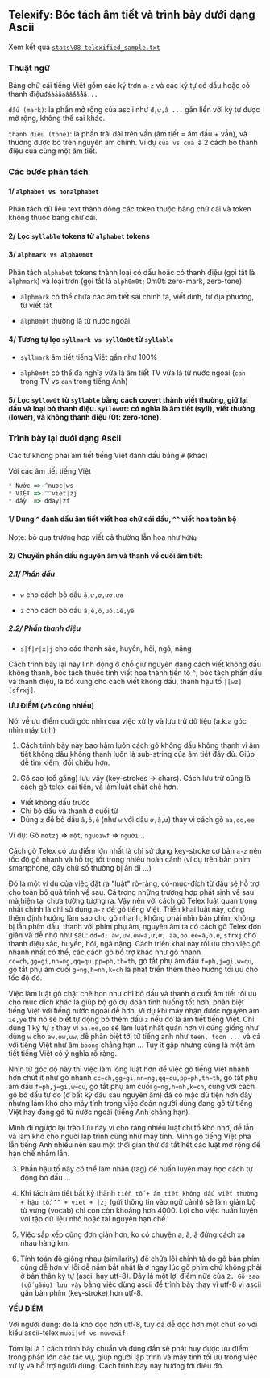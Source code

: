 ## Telexify: Bóc tách âm tiết và trình bày dưới dạng Ascii

Xem kết quả [`stats\08-telexified_sample.txt`](https://github.com/telexyz/news_corpus/blob/master/stats/08-telexified_sample.txt)

### Thuật ngữ

Bảng chữ cái tiếng Việt gồm các ký trơn `a-z` và các ký tự có dấu hoặc có thanh điệu`đáàảãạâấầẩẫậ...`

`dấu (mark)`: là phần mở rộng của ascii như `đ,ư,â ...` gắn liền với ký tự được mở rộng, không thể sai khác.

`thanh điệu (tone)`: là phần trải dài trên vần (âm tiết = âm đầu + vần), và thường được bỏ trên nguyên âm chính. Ví dụ `của vs cuả` là 2 cách bỏ thanh điệu của cùng một âm tiết.

### Các bước phân tách

#### 1/ `alphabet vs nonalphabet`
Phân tách dữ liệu text thành dòng các token thuộc bảng chữ cái và token không thuộc bảng chữ cái.

#### 2/ Lọc `syllable` tokens từ `alphabet` tokens

#### 3/ `alphmark vs alpha0m0t`
Phân tách `alphabet` tokens thành loại có dấu hoặc có thanh điệu (gọi tắt là `alphmark`) và loại trơn (gọi tắt là `alph0m0t`; 0m0t: zero-mark, zero-tone). 

* `alphmark` có thể chứa các âm tiết sai chính tả, viết dính, từ địa phương, từ viết tắt 

* `alph0m0t` thường là từ nước ngoài

#### 4/ Tương tự lọc `syllmark vs syll0m0t` từ `syllable`

* `syllmark` âm tiết tiếng Việt gần như 100%

* `alph0m0t` có thể đa nghĩa vừa là âm tiết TV vừa là từ nước ngoài (`can` trong TV vs `can` trong tiếng Anh)

#### 5/ Lọc `syllow0t` từ `syllable` bằng cách covert thành viết thường, giữ lại dấu và loại bỏ thanh điệu. `syllow0t`: có nghĩa là âm tiết (syll), viết thường (lower), và không thanh điệu (0t: zero-tone).

### Trình bày lại dưới dạng Ascii

Các từ không phải âm tiết tiếng Việt đánh dấu bằng `#` (khác)

Với các âm tiết tiếng Việt 
```js
* Nước => ^nuoc|ws
* VIỆT => ^^viet|zj
* đầy  => dday|zf
```
#### 1/ Dùng `^` đánh dấu âm tiết viết hoa chữ cái đầu, `^^` viết hoa toàn bộ
Note: bỏ qua trường hợp viết cả thường lẫn hoa như `MóNg`

#### 2/ Chuyển phần dấu nguyên âm và thanh về cuối âm tiết:

##### 2.1/ Phần dấu
* `w` cho cách bỏ dấu `ă,ư,ơ,ươ,ưa`

* `z` cho cách bỏ dấu `â,ê,ô,uô,iê,yê`

##### 2.2/ Phần thanh điệu
* `s|f|r|x|j` cho các thanh sắc, huyền, hỏi, ngã, nặng

Cách trình bày lại này linh động ở chỗ giữ nguyên dạng cách viết không dấu không thanh, bóc tách thuộc tính viết hoa thành tiền tố `^`, bóc tách phần dấu và thanh điệu, là bổ xung cho cách viết không dấu, thành hậu tố `|[wz][sfrxj]`. 

**ƯU ĐIỂM (vô cùng nhiều)**

Nói về ưu điểm dưới góc nhìn của việc xử lý và lưu trữ dữ liệu (a.k.a góc nhìn máy tính)

1. Cách trình bày này bao hàm luôn cách gõ không dấu không thanh vì âm tiết không dấu không thanh luôn là sub-string của âm tiết đầy đủ. Giúp dễ tìm kiếm, đối chiếu hơn.

2. Gõ sao (cố gắng) lưu vậy (key-strokes -> chars). Cách lưu trữ cũng là cách gõ telex cải tiến, và làm luật chặt chẽ hơn.
* Viết không dấu trước
* Chỉ bỏ dấu và thanh ở cuối từ
* Dùng `z` để bỏ dấu `â,ô,ê` (như `w` với dấu `ơ,ă,ư`) thay vì cách gõ `aa,oo,ee`

Ví dụ: Gõ `motzj` => `một`, `nguoiwf` => `người` ..

Cách gõ Telex có ưu điểm lớn nhất là chỉ sử dụng key-stroke cơ bản `a-z` nên tốc độ gõ nhanh và hỗ trợ tốt trong nhiều hoàn cảnh (ví dụ trên bàn phím smartphone, dãy chữ số thường bị ẩn đi ...) 

Đó là một ví dụ của việc đặt ra "luật" rõ-ràng, có-mục-đích từ đầu sẽ hỗ trợ cho toàn bộ quá trình về sau. Cả trong những trường hợp phát sinh về sau mà hiện tại chưa tưởng tượng ra. Vậy nên với cách gõ Telex luật quan trọng nhất chính là chỉ sử dụng `a-z` để gõ tiếng Việt. Triển khai luật này, công thêm định hướng làm sao cho gõ nhanh, không phải nhìn bàn phím, không bị lẫn phím dấu, thanh với phím phụ âm, nguyên âm ta có cách gõ Telex đơn giản và dễ nhớ như sau: `dd=đ; aw,uw,ow=ă,ư,ơ; aa,oo,ee=â,ô,ê`, `sfrxj` cho thanh điệu sắc, huyền, hỏi, ngã nặng. Cách triển khai này tối ưu cho việc gõ nhanh nhất có thể, các cách gõ bổ trợ khác như gõ nhanh `cc=ch,gg=gi,nn=ng,qq=qu,pp=ph,th=th`, gõ tắt phụ âm đầu `f=ph,j=gi,w=qu`, gõ tắt phụ âm cuối `g=ng,h=nh,k=ch` là phát triển thêm theo hướng tối ưu cho tốc độ đó.

Việc làm luật gõ chặt chẽ hơn như chỉ bỏ dấu và thanh ở cuối âm tiết tối ưu cho mục đích khác là giúp bộ gõ dự đoán tình huống tốt hơn, phân biệt tiếng Việt với tiếng nước ngoài dễ hơn. Ví dụ khi máy nhận được nguyên âm `ie,ye` thì nó sẽ biết tự động bỏ thêm dấu `z` nếu đó là âm tiết tiếng Việt. Chỉ dùng 1 ký tự `z` thay vì `aa,ee,oo` sẽ làm luật nhất quán hơn vì cũng giống như dùng `w` cho `aw,ow,uw`, dễ phân biệt tới từ tiếng anh như `teen, toon ...` và cả với tiếng Việt như âm `boong` chẳng hạn ... Tuy ít gặp nhưng cũng là một âm tiết tiếng Việt có ý nghĩa rõ ràng.

Nhìn từ góc độ này thì việc làm lỏng luật hơn để việc gõ tiếng Việt nhanh hơn chút ít như gõ nhanh `cc=ch,gg=gi,nn=ng,qq=qu,pp=ph,th=th`, gõ tắt phụ âm đầu `f=ph,j=gi,w=qu`, gõ tắt phụ âm cuối `g=ng,h=nh,k=ch`, cùng với cách gõ bỏ dấu tự do (ở bất kỳ đâu sau nguyên âm) đã có mặc dù tiện hơn đấy nhưng làm khó cho máy tính trong việc đoán người dùng đang gõ từ tiếng Việt hay đang gõ từ nước ngoài (tiếng Anh chẳng hạn). 

Mình đi ngược lại trào lưu này vì cho rằng nhiều luật chỉ tổ khó nhớ, dễ lẫn và làm khó cho người lập trình cũng như máy tính. Mình gõ tiếng Việt pha lẫn tiếng Anh nhiều nên sau một thời gian thử đã tắt hết các luật mở rộng để hạn chế nhầm lẫn.


3. Phần hậu tố này có thể làm nhãn (tag) để huấn luyện máy học cách tự động bỏ dấu ...

4. Khi tách âm tiết bất kỳ thành `tiền tố + âm tiết không dấu viết thường + hậu tố`: `^^ + viet + |zj` (gửi thông tin vào ngữ cảnh) sẽ làm giảm bộ từ vựng (vocab) chỉ còn còn khoảng hơn 4000. Lợi cho việc huấn luyện với tập dữ liệu nhỏ hoặc tài nguyên hạn chế.

5. Việc sắp xếp cũng đơn giản hơn, ko có chuyện a, ă, â đứng cách xa nhau hàng km. 

6. Tính toán độ giống nhau (similarity) để chữa lỗi chính tả do gõ bàn phím cũng dễ hơn vì lỗi dễ nắm bắt nhất là ở ngay lúc gõ phím chứ không phải ở bản thân ký tự (ascii hay utf-8). Đây là một lợi điểm nữa của `2. Gõ sao (cố gắng) lưu vậy` bằng việc dùng ascii để trình bày thay vì utf-8 vì ascii gần bàn phím (key-stroke) hơn utf-8.


**YẾU ĐIỂM**

Với người dùng: đó là khó đọc hơn utf-8, tuy đã dễ đọc hơn một chút so với kiểu ascii-telex `muoi|wf vs muwowif`

Tóm lại là 1 cách trình bày chuẩn và đúng đắn sẽ phát huy được ưu điểm trong phần lớn các tác vụ, giúp người lập trình và máy tính tối ưu trong việc xử lý và hỗ trợ người dùng. Cách trình bày này hướng tới điều đó.